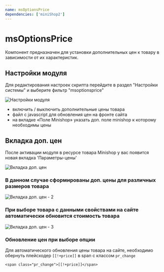 ```yaml
---
name: msOptionsPrice
dependencies: ['miniShop2']
---
```


# msOptionsPrice

Компонент предназначен для установки дополнительных цен к товару в зависимости от их характеристик.

## Настройки модуля

Для редактирования настроек скрипта перейдите в раздел "Настройки системы" и выберите фильтр "msoptionsprice"

![Настройки модуля](http://modx.pro/assets/images/tickets/3409/8636c50d7d7c56de9ecf75b700a83ee47e5e451e.png)

- включить / выключить дополнительные цены товара
- файл c javascript для обновления цен на фронте сайта
- на вкладке «Поле Minishop» указать доп. поле minishop к которому необходимы цены

## Вкладка доп. цен

После активации модуля в ресурсе товара Minishop у вас появится новая вкладка 'Параметры-цены'

![Вкладка доп. цен](http://modx.pro/assets/images/tickets/3409/8f710546c040201c963873de2ebc044d942e1bb7.png)

### В данном случае сформированы доп. цены для различных размеров товара

![Вкладка доп. цен - 2](http://modx.pro/assets/images/tickets/3409/30ce2928760b6518fa5d65a1e6eae17a743f9b1d.png)

### При выборе товара с данными свойствами на сайте автоматически обновится стоимость товара

![Вкладка доп. цен - 3](http://modx.pro/assets/images/tickets/3409/198b956b16510e7c3a24092a2faef19e3b7cb240.png)

### Обновление цен при выборе опции

Для автоматического обновления цены товара на сайте, необходимо обернуть плейсходер `[[!+price]]` в span с классом `pr_change`

```modx
<span class="pr_change">[[!+price]]</span>
```
